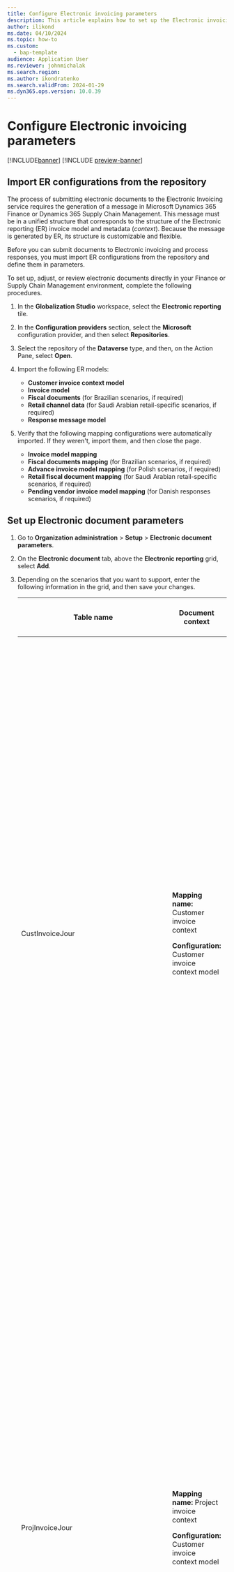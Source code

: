 ```yaml
---
title: Configure Electronic invoicing parameters
description: This article explains how to set up the Electronic invoicing parameters in Globalization Studio.
author: ilikond
ms.date: 04/10/2024
ms.topic: how-to
ms.custom: 
  - bap-template
audience: Application User
ms.reviewer: johnmichalak
ms.search.region: 
ms.author: ikondratenko
ms.search.validFrom: 2024-01-29
ms.dyn365.ops.version: 10.0.39
---
```


# Configure Electronic invoicing parameters

[!INCLUDE[banner](../../includes/banner.md)]
[!INCLUDE [preview-banner](~/../shared-content/shared/preview-includes/preview-banner.md)]

## Import ER configurations from the repository

The process of submitting electronic documents to the Electronic Invoicing service requires the generation of a message in Microsoft Dynamics 365 Finance or Dynamics 365 Supply Chain Management. This message must be in a unified structure that corresponds to the structure of the Electronic reporting (ER) invoice model and metadata (*context*). Because the message is generated by ER, its structure is customizable and flexible.

Before you can submit documents to Electronic invoicing and process responses, you must import ER configurations from the repository and define them in parameters.

To set up, adjust, or review electronic documents directly in your Finance or Supply Chain Management environment, complete the following procedures.

1. In the **Globalization Studio** workspace, select the **Electronic reporting** tile.
1. In the **Configuration providers** section, select the **Microsoft** configuration provider, and then select **Repositories**.
1. Select the repository of the **Dataverse** type, and then, on the Action Pane, select **Open**.
1. Import the following ER models:

    - **Customer invoice context model**
    - **Invoice model**
    - **Fiscal documents** (for Brazilian scenarios, if required)
    - **Retail channel data** (for Saudi Arabian retail-specific scenarios, if required)
    - **Response message model**

1. Verify that the following mapping configurations were automatically imported. If they weren't, import them, and then close the page.

    - **Invoice model mapping**
    - **Fiscal documents mapping** (for Brazilian scenarios, if required)
    - **Advance invoice model mapping** (for Polish scenarios, if required)
    - **Retail fiscal document mapping** (for Saudi Arabian retail-specific scenarios, if required)
    - **Pending vendor invoice model mapping** (for Danish responses scenarios, if required)

## Set up Electronic document parameters

1. Go to **Organization administration** \> **Setup** \> **Electronic document parameters**.
1. On the **Electronic document** tab, above the **Electronic reporting** grid, select **Add**.
1. Depending on the scenarios that you want to support, enter the following information in the grid, and then save your changes.

    | Table name | Document context | Electronic document model mapping | Features that it's required for |
    |------------|------------------|-----------------------------------|---------------------------------|
    | CustInvoiceJour | <p><b>Mapping name:</b> Customer invoice context</p><p><b>Configuration:</b> Customer invoice context model</p> | <p><b>Mapping name:</b> Customer Invoice</p><p><b>Configuration:</b> Invoice model mapping</p> | <ul><li>Austrian electronic invoices (AT)</li><li>Belgian electronic invoice (BE)</li><li>Danish electronic invoice (DK)</li><li>Egyptian electronic invoice (EG)</li><li>Estonian electronic invoice (EE)</li><li>Finish electronic invoice (FI)</li><li>French electronic invoice (FR)</li><li>German electronic invoice (DE)</li><li>FatturaPA (IT)</li><li>Dutch electronic invoice (NL)</li><li>Norwegian electronic invoice (NO)</li><li>Polish electronic invoice (PL)</li><li>Spanish electronic invoice (ES)</li><li>PEPPOL electronic invoice</li><li>Saudi Arabian electronic invoice (SA)</li><li>Australian electronic invoice (AU)</li><li>New Zealand electronic invoice (NZ)</li></ul> |
    | ProjInvoiceJour | <p><b>Mapping name:</b> Project invoice context</p><p><b>Configuration:</b> Customer invoice context model</p> | <p><b>Mapping name:</b> Project Invoice</p><p><b>Configuration:</b> Invoice model mapping</p> | <ul><li>Austrian electronic invoices (AT)</li><li>Belgian electronic invoice (BE)</li><li>Danish electronic invoice (DK)</li><li>Egyptian electronic invoice (EG)</li><li>Estonian electronic invoice (EE)</li><li>Finish electronic invoice (FI)</li><li>French electronic invoice (FR)</li><li>German electronic invoice (DE)</li><li>FatturaPA (IT)</li><li>Dutch electronic invoice (NL)</li><li>Norwegian electronic invoice (NO)</li><li>Polish electronic invoice (PL)</li><li>Spanish electronic invoice (ES)</li><li>PEPPOL electronic invoice</li><li>Saudi Arabian electronic invoice (SA)</li><li>Australian electronic invoice (AU)</li><li>New Zealand electronic invoice (NZ)</li></ul> |
    | CzCustAdvanceInvoiceTable | <p><b>Mapping name:</b> Advance invoice context</p><p><b>Configuration:</b> Customer invoice context model</p> | <p><b>Mapping name:</b> Advance invoice model mapping</p><p><b>Configuration:</b> Advance invoice model mapping</p> | Polish electronic invoice (PL) |
    | RetailTransactionFiscalTransDocumentView | <p><b>Mapping name:</b> Retail fiscal document context</p><p><b>Configuration:</b> Customer invoice context model</p> | <p><b>Mapping name:</b> Retail fiscal document</p><p><b>Configuration:</b> Retail fiscal document mapping</p> | Saudi Arabian electronic invoice (SA) |
    | FiscalDocument\_BR | <p><b>Mapping name:</b> Fiscal document context</p><p><b>Configuration:</b> Customer invoice context model</p> | <p><b>Mapping name:</b> Fiscal documents mapping</p><p><b>Configuration:</b> Fiscal documents mapping</p> | Brazilian NF-e (BR) |
    | Correction letter | <p><b>Mapping name:</b> FD correction letter context</p><p><b>Configuration:</b> Customer invoice context model</p> | <p><b>Mapping name:</b> Correction letter mapping</p><p><b>Configuration:</b> Fiscal documents mapping</p> | Brazilian NF-e (BR) |
    | Service Fiscal document | <p><b>Mapping name:</b> Fiscal document context</p><p><b>Configuration:</b> Customer invoice context model</p> | <p><b>Mapping name:</b> Fiscal documents mapping</p><p><b>Configuration:</b> Fiscal documents mapping</p> | Brazilian NFS-e ABRASF Curitiba (BR) |
    | VendInvoiceInfoTable | <p>**Mapping name:** Pending vendor invoice context</p><p>**Configuration:** Customer invoice context model</p> | <p>**Mapping name:**  Pending vendor invoice model mapping</p><p>**Configuration:** Pending vendor invoice model mapping</p> | Danish electronic invoice (DK) |
   | LedgerJournalTrans | <p>**Mapping name:** Prepayment invoice context</p><p>**Configuration:** Customer invoice context model</p> | <p>**Mapping name:**  Customer prepayments</p><p>**Configuration:** Invoice model mapping</p> | Saudi Arabian Zatca submission (SA) |

If you derive a configuration from the configuration that's mentioned in the preceding table, define the new configuration.

To set up the rules to process responses from the Electronic Invoicing service, and to update Finance and Supply Chain Management data based on invoices that are processed by the service, set up response types. In most scenarios, this setup is country/region-specific. Therefore, we recommend that you follow the country/region-specific instructions. For more information, see [Availability of Electronic invoicing features by country or region](e-invoicing-country-specific-availability.md).

## Create a Key Vault reference

1. On the **Electronic document parameters** page, on the **Electronic Invoicing** tab, on the **Key Vault settings** FastTab, select **Key Vault parameters**.
1. On the **Key Vault parameters** page, select **New** to create a Key Vault reference.
1. In the **Name** field, enter the name of the Key Vault reference.
1. In the **Description** field, enter a description.
1. In the **Key Vault URI** field, paste the Key Vault URI from the key vault (`https://<your key vault>.vault.azure.net/`). For more information, see [Create an Azure key vault in the Azure portal](gs-e-invoicing-create-azure-key-vault-azure-portal.md).
1. In the **Certificates** section, select **Add**.
1. In the **Name** field, enter the name of the storage account secret or certificate. This name should match the name of the Key Vault secret that holds the shared access signature (SAS) token of the storage account. For more information, see [Create an Azure storage account in the Azure portal](gs-e-invoicing-create-azure-storage-account-azure-portal.md).
1. In the **Description** field, enter a description.
1. In the **Type** field, select either **Secret** or **Certificate**, depending on what you're configuring.

    > [!NOTE]
    > In some scenarios, you must use public certificates that have the .cer file name extension. However, Key Vault doesn't support importing and storing certificates of this type as Key Vault certificates. In these scenarios, you should save the .cer file as a Base-64-encoded X.509 (.CER) string. Then, in a Key Vault secret, store the string that appears between the **BEGIN CERTIFICATE** line and the **END CERTIFICATE** line in the file. In the service environment, you should still create a reference to the Key Vault record and set the **Type** field to **Certificate**.
    >
    > Alternatively, use the following PowerShell script to generate a Base-64 string of the .cer certificate file.
    > 
    > ```powershell
    > $FilePath = ''
    > $Cer = New-Object -TypeName System.Security.Cryptography.X509Certificates.X509Certificate2($FilePath)
    > $BinCert = $Cer.GetRawCertData()
    > $Base64Cert = [System.Convert]::ToBase64String($BinCert)
    > echo $Base64Cert
    > ```

1. If your specific scenarios require a chain of certificates to apply digital signatures or establish a secure (Secure Sockets Layer \[SSL\]) connection to external web services, create a chain of certificates where the certificates are in the following order: *Root certificates* \> *Intermediate certificates* \> *End-user certificates*. Root certificate authorities (CAs) are a trusted source of certificates. Intermediate CA certificates are bridges that link the end-user certificates to the root CA certificates. To create and set up a chain of certificates, follow these steps:

    1. On the Action Pane, select **Chain of certificates**.
    1. Select **New** to create a chain of certificates.
    1. In the **Name** field, enter the name of the chain of certificates.
    1. In the **Description** field, enter a description.
    1. In the **Certificates** section, select **Add** to add a certificate to the chain.
    1. Use the **Up** or **Down** button to change the position of the certificate in the chain. Keep the CA root certificate at the top of the list and the end-user certificate at the bottom.
    1. Save the data, and close the **Chain of certificates** page.

1. Save the data, and close the **Key Vault parameters** page.
1. In the **Key Vault** field, select the key vault that you created in previous steps.
1. In the **Storage SAS token secret** field, select the name of the storage account secret that must be used to authenticate access to the storage account.

### Configure number sequences

If your scenarios require number sequences (for example, in file names), you can use number sequences that are used either across Globalization features or for a specific Globalization feature. After a number sequence is defined, you can use it in variables and processing pipelines. To track the use of a number sequence, look for a value in the **Current Value** field and a selected **In use** checkbox on the **Number sequences** FastTab on the **Electronic Invoicing** tab of the **Electronic document parameters** page.

To create a number sequence, select **New** on the **Number sequences** FastTab. Then enter a name and description.

To delete a number sequence if it's no longer used, select **Delete**.

## Inactivate legacy Electronic invoicing functionality

To inactivate old (legacy) ER functionality for some features, and to activate additional functionality in Finance and Supply Chain Management for some country/region-specific scenarios, enable the corresponding feature on the **Features** tab of the **Electronic document parameters** page.

When you enable a feature in the list, the legacy functionality is inactivated for the corresponding country or region and feature name.
